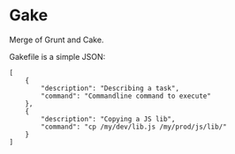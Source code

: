 Gake
====

Merge of Grunt and Cake.

Gakefile is a simple JSON:

    [ 
        {
            "description": "Describing a task",
            "command": "Commandline command to execute"
        },
        {
            "description": "Copying a JS lib",
            "command": "cp /my/dev/lib.js /my/prod/js/lib/"
        }
    ]